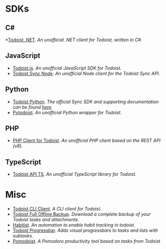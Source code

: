 
# SDKs

## C#

*[Todoist .NET](https://github.com/olsh/todoist-net). _An unofficial .NET client for Todoist, written in C#_.

## JavaScript

* [Todoist.js](https://github.com/OiYouYeahYou/todoist.js). _An unofficial JavaScript SDK for Todoist._
* [Todoist Sync Node](https://github.com/deysuman/Todoist-sync-node-api). _An unofficial Node client for the Todoist Sync API._

## Python

* [Todoist Python](https://github.com/Doist/todoist-python). _The official Sync SDK and supporting documentation can be found [here](https://developer.todoist.com)._
* [Pytodoist](https://github.com/Garee/pytodoist). _An unofficial Python wrapper for Todoist_.

## PHP

* [PHP Client for Todoist](https://github.com/FabianBeiner/Todoist-PHP-API-Library). _An unofficial PHP client based on the REST API (v8)_.

## TypeScript

* [Todoist API TS](https://github.com/ManuKle/todoist-api-ts). _An unofficial TypeScript library for Todoist_.

# Misc

* [Todoist CLI Client](https://github.com/sachaos/todoist). _A CLI client for Todoist._
* [Todoist Full Offline Backup](https://github.com/joanbm/todoist-full-offline-backup). _Download a complete backup of your Todoist tasks and attachments._
* [Habitist](https://github.com/amitness/habitist). _An automation to enable habit tracking in todoist._
* [Todoist Progressbar](https://github.com/6uhrmittag/todoist-progressbar). _Adds visual progressbars to tasks and lists with subtasks._
* [Pomodoist](https://github.com/DeleteIT/Pomodoist). _A Pomodoro productivity tool based on tasks from Todoist_
